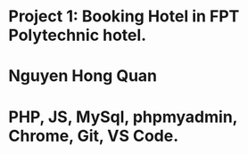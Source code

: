 # Project 1: Booking Hotel in FPT Polytechnic hotel.
# Nguyen Hong Quan
# PHP, JS, MySql, phpmyadmin, Chrome, Git, VS Code.
